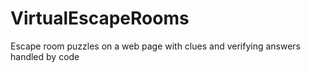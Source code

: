 # VirtualEscapeRooms
Escape room puzzles on a web page with clues and verifying answers handled by code
